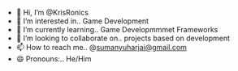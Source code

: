 - 👋 Hi, I’m @KrisRonics
- 👀 I’m interested in.. Game Development
- 🌱 I’m currently learning.. Game Developmmmet Frameworks
- 💞️ I’m looking to collaborate on.. projects based on development
- 📫 How to reach me.. @sumanyuharjai@gmail.com
- 😄 Pronouns:.. He/Him
